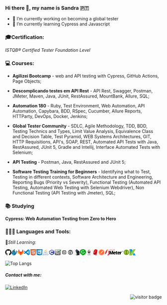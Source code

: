 ### Hi there 👋, my name is Sandra :portugal:

- :dart: I’m currently working on becoming a global tester
- :book: I’m currently learning Cypress and Javascript

### :mortar_board:Certification:

_ISTQB® Certified Tester Foundation Level_

### :computer: Courses:

- **Agilizei Bootcamp** - web and API testing with Cypress, GitHub Actions, Page Objects;

- **Descomplicando testes em API Rest** - API Rest, Swagger, Postman, JMeter, Maven, Java, JUnit, RestAssured, MountBank, Allure, SQL;

- **Automation 180** - Ruby, Test Environment, Web Automation, API Automation, Capybara, BDD, RSpec, Cucumber, Allure Reports, HTTParty, DevOps, Docker, Jenkins;

- **Global Tester Community** - SDLC, Agile Methodology, TDD, BDD, Testing Technics and Types, Limit Value Analysis, Equivalence Class and Decision Table, Test Pyramid, WEB Systems Architectures, GIT, HTTP Requisitions, API's, SOAP, REST, Automated API Tests with Java, RestAssured, JUnit 5, Gradle and Intellij, Interface Automated Tests with Selenium;

- **API Testing** - Postman, Java, RestAssured and JUnit 5;

- **Software Testing Training for Beginners** - Identifying what to Test, Testing in different contexts, Software Architecture and Engineering, Reporting Bugs (Priority vs Severity), Functional Testing (Automated API Testing, Automated Web Testing with Selenium Webdriver), Non Functional Testing (API Testing with Jmeter), SQL;

### :books: Studying

**Cypress: Web Automation Testing from Zero to Hero**

### 👩🏻‍💻 Languages and Tools:

:beginner:_Still Learning_:

<img width="20" height="20" src="icons/github.png" alt="GitHub"/><img width="20" height="20" src="icons/docker.png" alt="Docker"/><img width="20" height="20" src="icons/gitlab.png" alt="GitLab"/><img width="20" height="20" src="icons/vscode.png" alt="VSCode"/><img width="20" height="20" src="icons/html.png" alt="HTML"/><img width="20" height="20" src="icons/css.png" alt="CSS3"/><img width="20" height="20" src="icons/java.png" alt="Java"/><img width="20" height="20" src="icons/c.png" alt="C"/><img width="20" height="20" src="icons/selenium.png" alt="Selenium"/><img width="20" height="20" src="icons/robot.png" alt="Robot Framework"/><img width="20" height="20" src="icons/cypress.png" alt="Cypress"/><img width="20" height="20" src="icons/capybara.png" alt="Capybara"/><img width="20" height="20" src="icons/cucumber.png" alt="Cucumber"/><img width="20" height="20" src="icons/jenkins.png" alt="Jenkins"/><img width="20" height="20" src="icons/ruby.png" alt="Ruby"/><img width="20" height="20" src="icons/postman.png" alt="Postman"/><img width="60" height="20" src="icons/JMeter.png" alt="JMeter"/><img width="20" height="20" src="icons/Swagger.png" alt="Swagger"/><img width="20" height="20" src="icons/Katalon.png" alt="Katalon"/>

![Top Langs](https://github-readme-stats.vercel.app/api/top-langs/?username=sandra-lourenco&layout=compact&theme=tokyonight)

##### Contact with me:

<a href="https://www.linkedin.com/in/sandralourenco/" target="_blank"><img src="https://img.shields.io/badge/LinkedIn-%230077B5.svg?&style=flat-square&logo=linkedin&logoColor=white" alt="LinkedIn"></a>

<p align="right">
<img src="https://visitor-badge.glitch.me/badge?page_id=sandra-lourenco.visitor-badge" alt="visitor badge"/>
</p>

